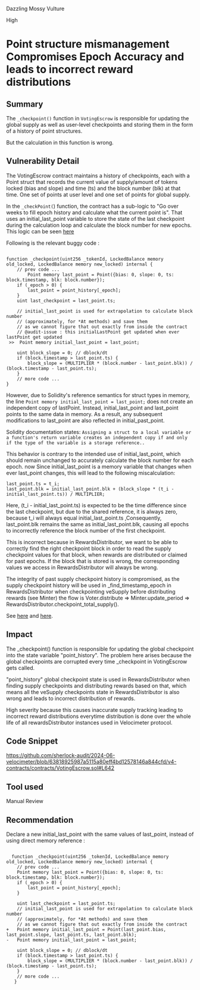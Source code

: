 Dazzling Mossy Vulture

High

# Point structure mismanagement Compromises Epoch Accuracy and leads to incorrect reward distributions

## Summary
The ```_checkpoint()``` function in ```VotingEscrow``` is responsible for updating the global supply as well as user-level checkpoints and storing them in the form of a history of point structures.  

But the calculation in this function is wrong.

## Vulnerability Detail
The VotingEscrow contract maintains a history of checkpoints, each with a Point struct that records the current value of supply/amount of tokens locked (bias and slope) and time (ts) and the block number (blk) at that time. One set of points at user level and one set of points for global supply.

In the ```_checkPoint(```) function, the contract has a sub-logic to "Go over weeks to fill epoch history and calculate what the current point is". That uses an initial_last_point variable to store the state of the last checkpoint during the calculation loop and calculate the block number for new epochs. This logic can be seen [here](https://github.com/sherlock-audit/2024-06-velocimeter/blob/main/v4-contracts/contracts/VotingEscrow.sol#L651-L684)

Following is the relevant buggy code : 

```solidity

function _checkpoint(uint256 _tokenId, LockedBalance memory old_locked, LockedBalance memory new_locked) internal {
    // prev code ...
        Point memory last_point = Point({bias: 0, slope: 0, ts: block.timestamp, blk: block.number});
    if (_epoch > 0) {
        last_point = point_history[_epoch];
    }
    uint last_checkpoint = last_point.ts;

    // initial_last_point is used for extrapolation to calculate block number
    // (approximately, for *At methods) and save them
    // as we cannot figure that out exactly from inside the contract
    // @audit-issue : this initialLastPoint get updated when ever lastPoint get updated
 >>  Point memory initial_last_point = last_point;

    uint block_slope = 0; // dblock/dt
    if (block.timestamp > last_point.ts) {
        block_slope = (MULTIPLIER * (block.number - last_point.blk)) / (block.timestamp - last_point.ts);
    }
    // more code ...
}
```


However, due to Solidity's reference semantics for struct types in memory, the line ```Point memory initial_last_point = last_point;``` does not create an independent copy of lastPoint. Instead, initial_last_point and last_point points to the same data in memory. As a result, any subsequent modifications to last_point are also reflected in initial_past_point.

Solidity documentation states:
```Assigning a struct to a local variable or a function's return variable creates an independent copy if and only if the type of the variable is a storage reference..```

This behavior is contrary to the intended use of initial_last_point, which should remain unchanged to accurately calculate the block number for each epoch. now Since initial_last_point is a memory variable that changes when ever last_point changes, this will lead to the following miscalculation:

```solidity
last_point.ts = t_i;
last_point.blk = initial_last_point.blk + (block_slope * (t_i - initial_last_point.ts)) / MULTIPLIER;

```

Here, (t_i - initial_last_point.ts) is expected to be the time difference since the last checkpoint, but due to the shared reference, it is always zero, because t_i will always equal initial_last_point.ts ,Consequently, last_point.blk remains the same as initial_last_point.blk, causing all epochs to incorrectly reference the block number of the first checkpoint.

This is incorrect because in RewardsDistributor, we want to be able to correctly find the right checkpoint block in order to read the supply checkpoint values for that block, when rewards are distributed or claimed for past epochs. If the block that is stored is wrong, the corresponding values we access in RewardsDistributor will always be wrong. 

The integrity of past supply checkpoint history is compromised, as the supply checkpoint history will be used in _find_timestamp_epoch in RewardsDistributor when checkpointing veSupply before distributing rewards (see Minter) the flow is Voter.distribute => Minter.update_period => RewardsDistributor.checkpoint_total_supply(). 

See [here](https://github.com/sherlock-audit/2024-06-velocimeter/blob/main/v4-contracts/contracts/RewardsDistributorV2.sol#L142-L163) and [here](https://github.com/sherlock-audit/2024-06-velocimeter/blob/63818925987a5115a80eff4bd12578146a844cfd/v4-contracts/contracts/Minter.sol#L155).


## Impact
The _checkpoint() function is responsible for updating the global checkpoint into the state variable "point_history". The problem here arises because the global checkpoints are corrupted every time _checkpoint in VotingEscrow gets called. 

"point_history" global checkpoint state is used in RewardsDistributor when finding supply checkpoints and distributing rewards based on that, which means all the veSupply checkpoints state in RewardsDistributor is also wrong and leads to incorrect distribution of rewards. 

High severity because this causes inaccurate supply tracking leading to incorrect reward distributions everytime distribution is done over the whole life of all rewardsDistributor instances used in Velocimeter protocol. 

## Code Snippet
https://github.com/sherlock-audit/2024-06-velocimeter/blob/63818925987a5115a80eff4bd12578146a844cfd/v4-contracts/contracts/VotingEscrow.sol#L642


## Tool used

Manual Review

## Recommendation
Declare a new initial_last_point with the same values of last_point, instead of using direct memory reference :

```solidity

  function _checkpoint(uint256 _tokenId, LockedBalance memory old_locked, LockedBalance memory new_locked) internal {
    // prev code ...
    Point memory last_point = Point({bias: 0, slope: 0, ts: block.timestamp, blk: block.number});
    if (_epoch > 0) {
        last_point = point_history[_epoch];
    }
    
    uint last_checkpoint = last_point.ts;
    // initial_last_point is used for extrapolation to calculate block number
    // (approximately, for *At methods) and save them
    // as we cannot figure that out exactly from inside the contract
+   Point memory initial_last_point = Point(last_point.bias, last_point.slope, last_point.ts, last_point.blk);
-   Point memory initial_last_point = last_point;

    uint block_slope = 0; // dblock/dt
    if (block.timestamp > last_point.ts) {
        block_slope = (MULTIPLIER * (block.number - last_point.blk)) / (block.timestamp - last_point.ts);
    }
    // more code ...
   }
```